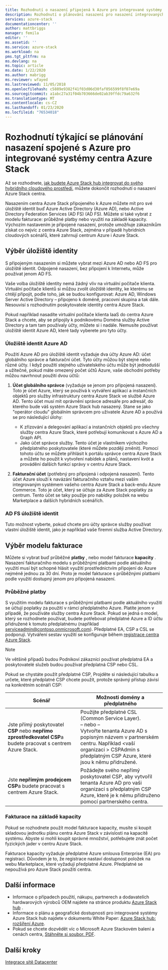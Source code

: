 ```yaml
---
title: Rozhodnutí o nasazení připojená k Azure pro integrované systémy centra Azure Stack | Microsoft Docs
description: Rozhodnutí o plánování nasazení pro nasazení integrovaných systémů Azure Stack hub připojená k Azure, včetně fakturace a identity, najdete v části nasazení.
services: azure-stack
documentationcenter: ''
author: mattbriggs
manager: femila
editor: ''
ms.assetid: ''
ms.service: azure-stack
ms.workload: na
pms.tgt_pltfrm: na
ms.devlang: na
ms.topic: article
ms.date: 1/22/2020
ms.author: mabrigg
ms.reviewer: wfayed
ms.lastreviewed: 11/05/2018
ms.openlocfilehash: c5889e9382f41f03d06d30faf056599f8f07e69a
ms.sourcegitcommit: a1abc27a31f04b703666de02ab39ffdc79a632f6
ms.translationtype: MT
ms.contentlocale: cs-CZ
ms.lasthandoff: 01/23/2020
ms.locfileid: "76534018"
---
```

# <a name="azure-connected-deployment-planning-decisions-for-azure-stack-hub-integrated-systems"></a>Rozhodnutí týkající se plánování nasazení spojené s Azure pro integrované systémy centra Azure Stack
Až se rozhodnete, [jak budete Azure Stack hub integrovat do svého hybridního cloudového prostředí](azure-stack-connection-models.md), můžete dokončit rozhodnutí o nasazení Azure Stack centra.

Nasazením centra Azure Stack připojeného k Azure můžete mít pro své úložiště identit buď Azure Active Directory (Azure AD), nebo Active Directory Federation Services (AD FS) (AD FS). Můžete si také vybrat z modelu fakturace: průběžné platby nebo využití na základě kapacity. Výchozím nastavením je připojené nasazení, protože umožňuje zákazníkům získat co nejvíc z centra Azure Stack, zejména v případě hybridních cloudových scénářů, které zahrnují centrum Azure i Azure Stack.

## <a name="choose-an-identity-store"></a>Výběr úložiště identity
S připojeným nasazením si můžete vybrat mezi Azure AD nebo AD FS pro úložiště identit. Odpojené nasazení, bez připojení k Internetu, může používat jenom AD FS.

Vaše volba úložiště identity nemá žádný vliv na virtuální počítače klienta. Virtuální počítače klientů si můžou zvolit úložiště identity, ke kterému se chtějí připojit, podle toho, jak se budou konfigurovat: Azure AD, Windows Server Active Directory – připojeno k doméně, pracovní skupina a tak dále. Nesouvisí s rozhodnutím poskytovatele identity centra Azure Stack.

Pokud například nasadíte virtuální počítače klienta IaaS do centra Azure Stack a chcete, aby se připojily k podnikovému Doména služby Active Directory a tam tam používaly účty, můžete si i nadále. Nemusíte používat úložiště identit Azure AD, které tady vyberete pro tyto účty.

### <a name="azure-ad-identity-store"></a>Úložiště identit Azure AD
Použití Azure AD pro úložiště identit vyžaduje dva účty Azure AD: účet globálního správce a fakturační účet. Tyto účty můžou být stejné nebo různé účty. I když použití stejného uživatelského účtu může být jednodušší a užitečné, pokud máte omezený počet účtů Azure, vaše obchodní potřeby můžou navrhnout použití dvou účtů:

1. **Účet globálního správce** (vyžaduje se jenom pro připojená nasazení). Toto je účet Azure, který se používá k vytváření aplikací a instančních objektů pro služby infrastruktury centra Azure Stack ve službě Azure AD. Tento účet musí mít oprávnění správce adresáře pro adresář, do kterého bude váš systém Azure Stack hub nasazený. Stane se jako "operátor cloudu" globálním správcem pro uživatele Azure AD a používá se pro následující úlohy:

    - K zřizování a delegování aplikací a instančních objektů pro všechny služby centra Azure Stack, které potřebují komunikovat s Azure AD a Graph API.
    - Jako účet správce služby. Tento účet je vlastníkem výchozího předplatného poskytovatele (které můžete později změnit). Pomocí tohoto účtu se můžete přihlásit k portálu správce centra Azure Stack a můžete ho použít k vytvoření nabídek a plánů, nastavení kvót a provádění dalších funkcí správy v centru Azure Stack.

2. **Fakturační účet** (potřebný pro připojená i odpojená nasazení). Tento účet Azure slouží k navázání fakturačního vztahu mezi vaším integrovaným systémem vašeho centra Azure Stack a back-endu Azure Commerce. Toto je účet, který se účtuje za Azure Stack poplatky za centrum. Tento účet se taky použije pro nabídky položek na webu Marketplace a dalších hybridních scénářích.

### <a name="ad-fs-identity-store"></a>AD FS úložiště identit
Tuto možnost vyberte, pokud chcete pro účty správce služby používat vlastní úložiště identit, jako je například vaše firemní služba Active Directory.  

## <a name="choose-a-billing-model"></a>Výběr modelu fakturace
Můžete si vybrat buď průběžné **platby** , nebo model fakturace **kapacity** . Nasazení fakturačního modelu s průběžnými platbami podle aktuálního využití musí být schopné hlásit využití prostřednictvím připojení do Azure nejméně jednou za 30 dní. Proto je model fakturace s průběžnými platbami podle využití dostupný jenom pro připojená nasazení.  

### <a name="pay-as-you-use"></a>Průběžné platby
S využitím modelu fakturace s průběžnými platbami podle aktuálního využití se účtují poplatky za použití v rámci předplatného Azure. Platíte jenom v případě, že používáte služby centra Azure Stack. Pokud se jedná o model, který se rozhodnete používat, budete potřebovat předplatné Azure a ID účtu přidružené k tomuto předplatnému (například serviceadmin@contoso.onmicrosoft.com). Předplatné EA, CSP a CSL se podporují. Vytváření sestav využití se konfiguruje během [registrace centra Azure Stack](azure-stack-registration.md).

> [!NOTE]
> Ve většině případů budou Podnikoví zákazníci používat předplatná EA a poskytovatelé služeb budou používat předplatná CSP nebo CSL.

Pokud se chystáte použít předplatné CSP, Projděte si následující tabulku a určete, které předplatné CSP chcete použít, protože správný přístup závisí na konkrétním scénáři CSP:

|Scénář|Možnosti domény a předplatného|
|-----|-----|
|Jste přímý poskytovatel **CSP** nebo **nepřímo zprostředkovatel CSP**a budete pracovat s centrem Azure Stack.|Použijte předplatné CSL (Common Service Layer).<br>     – nebo –<br>Vytvořte tenanta Azure AD s popisným názvem v partnerském centru. Například &lt;vaší organizaci > CSPAdmin s předplatným CSP Azure, které jsou k němu přidružené.|
|Jste **nepřímým prodejcem CSP**a budete pracovat s centrem Azure Stack.|Požádejte svého nepřímý poskytovatel CSP, aby vytvořil tenanta Azure AD pro vaši organizaci s předplatným CSP Azure, které je k němu přidruženo pomocí partnerského centra.|

### <a name="capacity-based-billing"></a>Fakturace na základě kapacity
Pokud se rozhodnete použít model fakturace kapacity, musíte si koupit skladovou jednotku plánu centra Azure Stack v závislosti na kapacitě systému. Abyste si mohli koupit správné množství, potřebujete znát počet fyzických jader v centru Azure Stack.

Fakturace kapacity vyžaduje předplatné Azure smlouva Enterprise (EA) pro registraci. Důvodem je to, že registrace nastaví dostupnost položek na webu Marketplace, které vyžadují předplatné Azure. Předplatné se nepoužívá pro Azure Stack použití centra.

## <a name="learn-more"></a>Další informace
- Informace o případech použití, nákupu, partnerech a dodavatelích hardwarových výrobců OEM najdete na stránce produktu [Azure Stack hub](https://azure.microsoft.com/overview/azure-stack/) .
- Informace o plánu a geografické dostupnosti pro integrované systémy Azure Stack hub najdete v dokumentu White Paper: [Azure Stack hub: rozšíření Azure](https://azure.microsoft.com/resources/azure-stack-an-extension-of-azure/). 
- Pokud se chcete dozvědět víc o Microsoft Azure Stackovém balení a cenách centra, [Stáhněte si soubor. PDF](https://azure.microsoft.com/mediahandler/files/resourcefiles/5bc3f30c-cd57-4513-989e-056325eb95e1/Azure-Stack-packaging-and-pricing-datasheet.pdf). 

## <a name="next-steps"></a>Další kroky
[Integrace sítě Datacenter](azure-stack-network.md)
